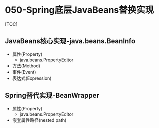 # 050-Spring底层JavaBeans替换实现

[TOC]

## JavaBeans核心实现-java.beans.BeanInfo

- 属性(Property)
  - java.beans.PropertyEditor
- 方法(Method)
- 事件(Event)
- 表达式(Expression)

## Spring替代实现-BeanWrapper

- 属性(Property)
  - java.beans.PropertyEditor
- 嵌套属性路径(nested path)
